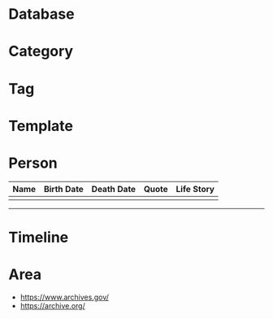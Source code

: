 # Database
# Category
# Tag
# Template
# Person
|Name|Birth Date|Death Date|Quote|Life Story|
|:-|:-|:-|:-|:-|
||
***
# Timeline
# Area
- https://www.archives.gov/
- https://archive.org/
